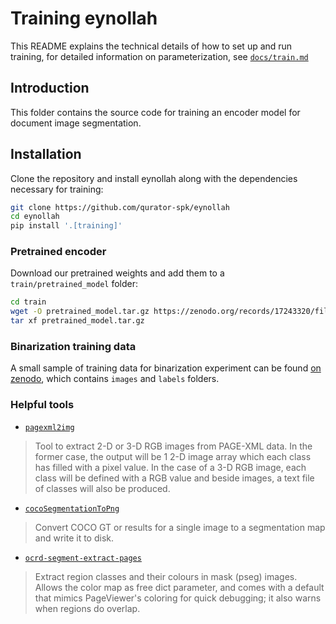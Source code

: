# Training eynollah

This README explains the technical details of how to set up and run training, for detailed information on parameterization, see [`docs/train.md`](../docs/train.md)

## Introduction

This folder contains the source code for training an encoder model for document image segmentation.

## Installation

Clone the repository and install eynollah along with the dependencies necessary for training:

```sh
git clone https://github.com/qurator-spk/eynollah
cd eynollah
pip install '.[training]'
```

### Pretrained encoder

Download our pretrained weights and add them to a `train/pretrained_model` folder:   

```sh
cd train
wget -O pretrained_model.tar.gz https://zenodo.org/records/17243320/files/pretrained_model_v0_5_1.tar.gz?download=1
tar xf pretrained_model.tar.gz
```

### Binarization training data

A small sample of training data for binarization experiment can be found [on
zenodo](https://zenodo.org/records/17243320/files/training_data_sample_binarization_v0_5_1.tar.gz?download=1),
which contains `images` and `labels` folders.

### Helpful tools

* [`pagexml2img`](https://github.com/qurator-spk/page2img)
> Tool to extract 2-D or 3-D RGB images from PAGE-XML data. In the former case, the output will be 1 2-D image array which each class has filled with a pixel value. In the case of a 3-D RGB image, 
each class will be defined with a RGB value and beside images, a text file of classes will also be produced.
* [`cocoSegmentationToPng`](https://github.com/nightrome/cocostuffapi/blob/17acf33aef3c6cc2d6aca46dcf084266c2778cf0/PythonAPI/pycocotools/cocostuffhelper.py#L130)
> Convert COCO GT or results for a single image to a segmentation map and write it to disk.
* [`ocrd-segment-extract-pages`](https://github.com/OCR-D/ocrd_segment/blob/master/ocrd_segment/extract_pages.py)
> Extract region classes and their colours in mask (pseg) images. Allows the color map as free dict parameter, and comes with a default that mimics PageViewer's coloring for quick debugging; it also warns when regions do overlap.

